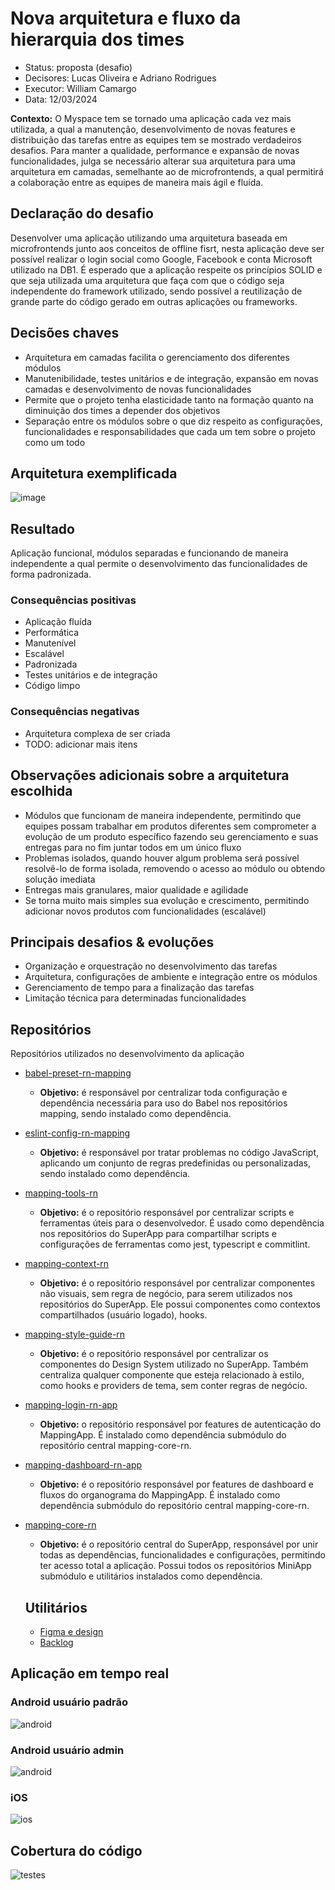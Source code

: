 # Nova arquitetura e fluxo da hierarquia dos times

- Status: proposta (desafio)
- Decisores: Lucas Oliveira e Adriano Rodrigues
- Executor: William Camargo
- Data: 12/03/2024

**Contexto:** O Myspace tem se tornado uma aplicação cada vez mais utilizada, a qual a manutenção, desenvolvimento de novas features e distribuição das tarefas entre as equipes tem se mostrado verdadeiros desafios. Para manter a qualidade, performance e expansão de novas funcionalidades, julga se necessário alterar sua arquitetura para uma arquitetura em camadas, semelhante ao de microfrontends, a qual permitirá a colaboração entre as equipes de maneira mais ágil e fluída.

## Declaração do desafio

Desenvolver uma aplicação utilizando uma arquitetura baseada em microfrontends junto aos conceitos de offline fisrt, nesta aplicação deve ser possível realizar o login social como Google, Facebook e conta Microsoft utilizado na DB1. É esperado que a aplicação respeite os princípios SOLID e que seja utilizada uma arquitetura que faça com que o código seja independente do framework utilizado, sendo possível a reutilização de grande parte do código gerado em outras aplicações ou frameworks.

## Decisões chaves

- Arquitetura em camadas facilita o gerenciamento dos diferentes módulos
- Manutenibilidade, testes unitários e de integração, expansão em novas camadas e desenvolvimento de novas funcionalidades
- Permite que o projeto tenha elasticidade tanto na formação quanto na diminuição dos times a depender dos objetivos
- Separação entre os módulos sobre o que diz respeito as configurações, funcionalidades e responsabilidades que cada um tem sobre o projeto como um todo

## Arquitetura exemplificada
![image](./assets/docs/images/arquitetura.svg)

## Resultado

Aplicação funcional, módulos separadas e funcionando de maneira independente a qual permite o desenvolvimento das funcionalidades de forma padronizada.

### Consequências positivas

- Aplicação fluída
- Performática
- Manutenível
- Escalável
- Padronizada
- Testes unitários e de integração
- Código limpo

### Consequências negativas

- Arquitetura complexa de ser criada
- TODO: adicionar mais itens

## Observações adicionais sobre a arquitetura escolhida

- Módulos que funcionam de maneira independente, permitindo que equipes possam trabalhar em produtos diferentes sem comprometer a evolução de um produto específico fazendo seu gerenciamento e suas entregas para no fim juntar todos em um único fluxo
- Problemas isolados, quando houver algum problema será possível resolvê-lo de forma isolada, removendo o acesso ao módulo ou obtendo solução imediata
- Entregas mais granulares, maior qualidade e agilidade
- Se torna muito mais simples sua evolução e crescimento, permitindo adicionar novos produtos com funcionalidades (escalável)

## Principais desafios & evoluções

- Organização e orquestração no desenvolvimento das tarefas
- Arquitetura, configurações de ambiente e integração entre os módulos
- Gerenciamento de tempo para a finalização das tarefas
- Limitação técnica para determinadas funcionalidades

## Repositórios

Repositórios utilizados no desenvolvimento da aplicação

- [babel-preset-rn-mapping](https://github.com/williamcamasil/babel-preset-rn-mapping)
  - **Objetivo:** é responsável por centralizar toda configuração e dependência necessária para uso do Babel nos repositórios mapping, sendo instalado como dependência.
- [eslint-config-rn-mapping](https://github.com/williamcamasil/eslint-config-rn-mapping)
  - **Objetivo:** é responsável por tratar problemas no código JavaScript, aplicando um conjunto de regras predefinidas ou personalizadas, sendo instalado como dependência.
- [mapping-tools-rn](https://github.com/williamcamasil/mapping-tools-rn)
  - **Objetivo:** é o repositório responsável por centralizar scripts e ferramentas úteis para o desenvolvedor. É usado como dependência nos repositórios do SuperApp para compartilhar scripts e configurações de ferramentas como jest, typescript e commitlint.
- [mapping-context-rn](https://github.com/williamcamasil/mapping-context-rn)
  - **Objetivo:** é o repositório responsável por centralizar componentes não visuais, sem regra de negócio, para serem utilizados nos repositórios do SuperApp. Ele possui componentes como contextos compartilhados (usuário logado), hooks.
- [mapping-style-guide-rn](https://github.com/williamcamasil/mapping-style-guide-rn)
  - **Objetivo:** é o repositório responsável por centralizar os componentes do Design System utilizado no SuperApp. Também centraliza qualquer componente que esteja relacionado à estilo, como hooks e providers de tema, sem conter regras de negócio.
- [mapping-login-rn-app](https://github.com/williamcamasil/mapping-login-rn-app)
  - **Objetivo:** o repositório responsável por features de autenticação do MappingApp. É instalado como dependência submódulo do repositório central mapping-core-rn.
- [mapping-dashboard-rn-app](https://github.com/williamcamasil/mapping-dashboard-rn-app)
  - **Objetivo:** é o repositório responsável por features de dashboard e fluxos do organograma do MappingApp. É instalado como dependência submódulo do repositório central mapping-core-rn.
- [mapping-core-rn](https://github.com/williamcamasil/mapping-core-rn)
  - **Objetivo:** é o repositório central do SuperApp, responsável por unir todas as dependências, funcionalidades e configurações, permitindo ter acesso total a aplicação. Possui todos os repositórios MiniApp submódulo e utilitários instalados como dependência.

  ## Utilitários

  - [Figma e design](https://www.figma.com/file/y427586uuFXcvODlMgNTtU/MySpace_Desafio?type=design&node-id=96-529&mode=design&t=B4YIplPTnrZy1MV8-0)
  - [Backlog](https://db1global-my.sharepoint.com/:x:/g/personal/william_camargo_db1_com_br/EXWyP3xPMpxAkyHBB6o8fz0B3Y4Gkg_Jx21Oa9E4-D7Knw?e=D0Kpdg)

## Aplicação em tempo real

### Android usuário padrão
![android](./assets/gif/core_android.gif)

### Android usuário admin
![android](./assets/gif/core_android_admin.gif)

### iOS
![ios](./assets/gif/core_ios.gif)

## Cobertura do código
![testes](./assets/img/testes.png)
